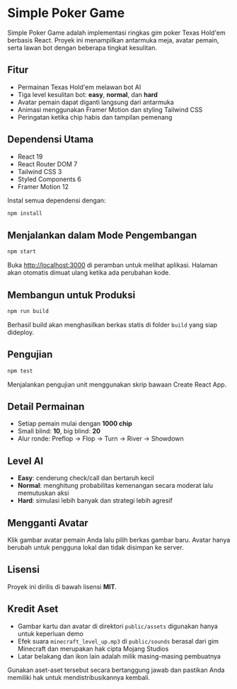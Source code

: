 # Simple Poker Game

Simple Poker Game adalah implementasi ringkas gim poker Texas Hold'em berbasis React. Proyek ini menampilkan antarmuka meja, avatar pemain, serta lawan bot dengan beberapa tingkat kesulitan.

## Fitur

- Permainan Texas Hold'em melawan bot AI
- Tiga level kesulitan bot: **easy**, **normal**, dan **hard**
- Avatar pemain dapat diganti langsung dari antarmuka
- Animasi menggunakan Framer Motion dan styling Tailwind CSS
- Peringatan ketika chip habis dan tampilan pemenang

## Dependensi Utama

- React 19
- React Router DOM 7
- Tailwind CSS 3
- Styled Components 6
- Framer Motion 12

Instal semua dependensi dengan:

```bash
npm install
```

## Menjalankan dalam Mode Pengembangan

```bash
npm start
```

Buka [http://localhost:3000](http://localhost:3000) di peramban untuk melihat aplikasi. Halaman akan otomatis dimuat ulang ketika ada perubahan kode.

## Membangun untuk Produksi

```bash
npm run build
```

Berhasil build akan menghasilkan berkas statis di folder `build` yang siap dideploy.

## Pengujian

```bash
npm test
```

Menjalankan pengujian unit menggunakan skrip bawaan Create React App.

## Detail Permainan

- Setiap pemain mulai dengan **1000 chip**
- Small blind: **10**, big blind: **20**
- Alur ronde: Preflop → Flop → Turn → River → Showdown

## Level AI

- **Easy**: cenderung check/call dan bertaruh kecil
- **Normal**: menghitung probabilitas kemenangan secara moderat lalu memutuskan aksi
- **Hard**: simulasi lebih banyak dan strategi lebih agresif

## Mengganti Avatar

Klik gambar avatar pemain Anda lalu pilih berkas gambar baru. Avatar hanya berubah untuk pengguna lokal dan tidak disimpan ke server.

## Lisensi

Proyek ini dirilis di bawah lisensi **MIT**.

## Kredit Aset

- Gambar kartu dan avatar di direktori `public/assets` digunakan hanya untuk keperluan demo
- Efek suara `minecraft_level_up.mp3` di `public/sounds` berasal dari gim Minecraft dan merupakan hak cipta Mojang Studios
- Latar belakang dan ikon lain adalah milik masing-masing pembuatnya

Gunakan aset-aset tersebut secara bertanggung jawab dan pastikan Anda memiliki hak untuk mendistribusikannya kembali.

